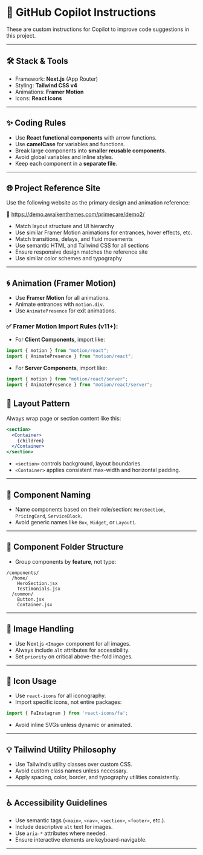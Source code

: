 # 🤖 GitHub Copilot Instructions

These are custom instructions for Copilot to improve code suggestions in this project.

---

## 🛠 Stack & Tools

- Framework: **Next.js** (App Router)
- Styling: **Tailwind CSS v4**
- Animations: **Framer Motion**
- Icons: **React Icons**

---

## ✨ Coding Rules

- Use **React functional components** with arrow functions.
- Use **camelCase** for variables and functions.
- Break large components into **smaller reusable components**.
- Avoid global variables and inline styles.
- Keep each component in a **separate file**. 
---

## 🌐 Project Reference Site

Use the following website as the primary design and animation reference:

🔗 https://demo.awaikenthemes.com/primecare/demo2/

- Match layout structure and UI hierarchy
- Use similar Framer Motion animations for entrances, hover effects, etc.
- Match transitions, delays, and fluid movements
- Use semantic HTML and Tailwind CSS for all sections
- Ensure responsive design matches the reference site
- Use similar color schemes and typography

---

## 🌀 Animation (Framer Motion)

- Use **Framer Motion** for all animations.
- Animate entrances with `motion.div`.
- Use `AnimatePresence` for exit animations.

### ✅ Framer Motion Import Rules (v11+):

- For **Client Components**, import like:

```js
import { motion } from "motion/react";
import { AnimatePresence } from "motion/react";
```

- For **Server Components**, import like:
```js
import { motion } from "motion/react/server";
import { AnimatePresence } from "motion/react/server";
```


## 📐 Layout Pattern

Always wrap page or section content like this:

```jsx
<section>
  <Container>
    {children}
  </Container>
</section>
```

- `<section>` controls background, layout boundaries.
- `<Container>` applies consistent max-width and horizontal padding.

---

## 🧱 Component Naming

- Name components based on their role/section: `HeroSection`, `PricingCard`, `ServiceBlock`.
- Avoid generic names like `Box`, `Widget`, or `Layout1`.

---

## 📂 Component Folder Structure

- Group components by **feature**, not type:

```
/components/
  /home/
    HeroSection.jsx
    Testimonials.jsx
  /common/
    Button.jsx
    Container.jsx
```

---

## 📸 Image Handling

- Use Next.js `<Image>` component for all images.
- Always include `alt` attributes for accessibility.
- Set `priority` on critical above-the-fold images.

---

## 🧩 Icon Usage

- Use `react-icons` for all iconography.
- Import specific icons, not entire packages:

```js
import { FaInstagram } from 'react-icons/fa';
```

- Avoid inline SVGs unless dynamic or animated.

---

## 💡 Tailwind Utility Philosophy

- Use Tailwind’s utility classes over custom CSS.
- Avoid custom class names unless necessary.
- Apply spacing, color, border, and typography utilities consistently.

---

## ♿ Accessibility Guidelines

- Use semantic tags (`<main>`, `<nav>`, `<section>`, `<footer>`, etc.).
- Include descriptive `alt` text for images.
- Use `aria-*` attributes where needed.
- Ensure interactive elements are keyboard-navigable.

---